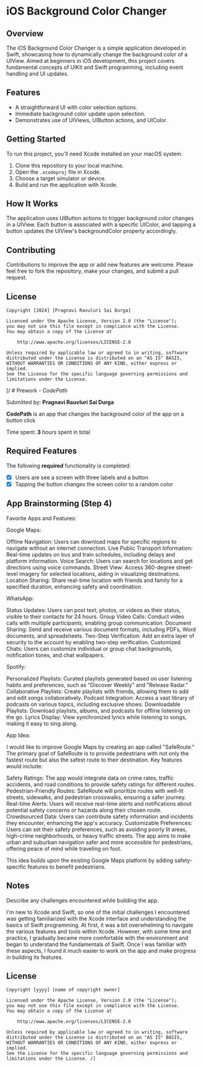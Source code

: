 # iOS Background Color Changer

## Overview
The iOS Background Color Changer is a simple application developed in Swift, showcasing how to dynamically change the background color of a UIView. Aimed at beginners in iOS development, this project covers fundamental concepts of UIKit and Swift programming, including event handling and UI updates.

## Features
- A straightforward UI with color selection options.
- Immediate background color update upon selection.
- Demonstrates use of UIViews, UIButton actions, and UIColor.

## Getting Started
To run this project, you'll need Xcode installed on your macOS system.

1. Clone this repository to your local machine.
2. Open the `.xcodeproj` file in Xcode.
3. Choose a target simulator or device.
4. Build and run the application with Xcode.

## How It Works
The application uses UIButton actions to trigger background color changes in a UIView. Each button is associated with a specific UIColor, and tapping a button updates the UIView's backgroundColor property accordingly.

## Contributing
Contributions to improve the app or add new features are welcome. Please feel free to fork the repository, make your changes, and submit a pull request.

## License

    Copyright [2024] [Pragnavi Ravuluri Sai Durga]

    Licensed under the Apache License, Version 2.0 (the "License");
    you may not use this file except in compliance with the License.
    You may obtain a copy of the License at

        http://www.apache.org/licenses/LICENSE-2.0

    Unless required by applicable law or agreed to in writing, software
    distributed under the License is distributed on an "AS IS" BASIS,
    WITHOUT WARRANTIES OR CONDITIONS OF ANY KIND, either express or implied.
    See the License for the specific language governing permissions and
    limitations under the License.


[/ # Prework - *CodePath*

Submitted by: **Pragnavi Rauvluri Sai Durga**

**CodePath** is an app that changes the background color of the app on a button click

Time spent: **3** hours spent in total

## Required Features

The following **required** functionality is completed:

- [x] Users are see a screen with three labels and a button
- [x] Tapping the button changes the screen color to a random color

## App Brainstorming (Step 4)

Favorite Apps and Features:

Google Maps:

Offline Navigation: Users can download maps for specific regions to navigate without an internet connection.
Live Public Transport Information: Real-time updates on bus and train schedules, including delays and platform information.
Voice Search: Users can search for locations and get directions using voice commands.
Street View: Access 360-degree street-level imagery for selected locations, aiding in visualizing destinations.
Location Sharing: Share real-time location with friends and family for a specified duration, enhancing safety and coordination.

WhatsApp:

Status Updates: Users can post text, photos, or videos as their status, visible to their contacts for 24 hours.
Group Video Calls: Conduct video calls with multiple participants, enabling group communication.
Document Sharing: Send and receive various document formats, including PDFs, Word documents, and spreadsheets.
Two-Step Verification: Add an extra layer of security to the account by enabling two-step verification.
Customized Chats: Users can customize individual or group chat backgrounds, notification tones, and chat wallpapers.

Spotify:

Personalized Playlists: Curated playlists generated based on user listening habits and preferences, such as "Discover Weekly" and "Release Radar."
Collaborative Playlists: Create playlists with friends, allowing them to add and edit songs collaboratively.
Podcast Integration: Access a vast library of podcasts on various topics, including exclusive shows.
Downloadable Playlists: Download playlists, albums, and podcasts for offline listening on the go.
Lyrics Display: View synchronized lyrics while listening to songs, making it easy to sing along.

App Idea:

I would like to improve Google Maps by creating an app called "SafeRoute." The primary goal of SafeRoute is to provide pedestrians with not only the fastest route but also the safest route to their destination. Key features would include:

Safety Ratings: The app would integrate data on crime rates, traffic accidents, and road conditions to provide safety ratings for different routes.
Pedestrian-Friendly Routes: SafeRoute will prioritize routes with well-lit streets, sidewalks, and pedestrian crosswalks, ensuring a safer journey.
Real-time Alerts: Users will receive real-time alerts and notifications about potential safety concerns or hazards along their chosen route.
Crowdsourced Data: Users can contribute safety information and incidents they encounter, enhancing the app's accuracy.
Customizable Preferences: Users can set their safety preferences, such as avoiding poorly lit areas, high-crime neighborhoods, or heavy traffic streets.
The app aims to make urban and suburban navigation safer and more accessible for pedestrians, offering peace of mind while traveling on foot.

This idea builds upon the existing Google Maps platform by adding safety-specific features to benefit pedestrians.

## Notes

Describe any challenges encountered while building the app.

I'm new to Xcode and Swift, so one of the initial challenges I encountered was getting familiarized with the Xcode interface and understanding the basics of Swift programming. At first, it was a bit overwhelming to navigate the various features and tools within Xcode. However, with some time and practice, I gradually became more comfortable with the environment and began to understand the fundamentals of Swift. Once I was familiar with these aspects, I found it much easier to work on the app and make progress in building its features.

## License

    Copyright [yyyy] [name of copyright owner]

    Licensed under the Apache License, Version 2.0 (the "License");
    you may not use this file except in compliance with the License.
    You may obtain a copy of the License at

        http://www.apache.org/licenses/LICENSE-2.0

    Unless required by applicable law or agreed to in writing, software
    distributed under the License is distributed on an "AS IS" BASIS,
    WITHOUT WARRANTIES OR CONDITIONS OF ANY KIND, either express or implied.
    See the License for the specific language governing permissions and
    limitations under the License. /]
